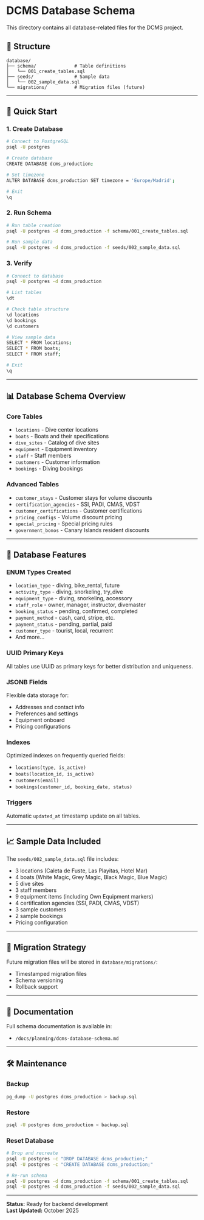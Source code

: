 # DCMS Database Schema

This directory contains all database-related files for the DCMS project.

## 📁 Structure

```
database/
├── schema/              # Table definitions
│   └── 001_create_tables.sql
├── seeds/               # Sample data
│   └── 002_sample_data.sql
└── migrations/          # Migration files (future)
```

---

## 🚀 Quick Start

### **1. Create Database**

```bash
# Connect to PostgreSQL
psql -U postgres

# Create database
CREATE DATABASE dcms_production;

# Set timezone
ALTER DATABASE dcms_production SET timezone = 'Europe/Madrid';

# Exit
\q
```

### **2. Run Schema**

```bash
# Run table creation
psql -U postgres -d dcms_production -f schema/001_create_tables.sql

# Run sample data
psql -U postgres -d dcms_production -f seeds/002_sample_data.sql
```

### **3. Verify**

```bash
# Connect to database
psql -U postgres -d dcms_production

# List tables
\dt

# Check table structure
\d locations
\d bookings
\d customers

# View sample data
SELECT * FROM locations;
SELECT * FROM boats;
SELECT * FROM staff;

# Exit
\q
```

---

## 📊 Database Schema Overview

### **Core Tables**
- `locations` - Dive center locations
- `boats` - Boats and their specifications
- `dive_sites` - Catalog of dive sites
- `equipment` - Equipment inventory
- `staff` - Staff members
- `customers` - Customer information
- `bookings` - Diving bookings

### **Advanced Tables**
- `customer_stays` - Customer stays for volume discounts
- `certification_agencies` - SSI, PADI, CMAS, VDST
- `customer_certifications` - Customer certifications
- `pricing_configs` - Volume discount pricing
- `special_pricing` - Special pricing rules
- `government_bonos` - Canary Islands resident discounts

---

## 🔧 Database Features

### **ENUM Types Created**
- `location_type` - diving, bike_rental, future
- `activity_type` - diving, snorkeling, try_dive
- `equipment_type` - diving, snorkeling, accessory
- `staff_role` - owner, manager, instructor, divemaster
- `booking_status` - pending, confirmed, completed
- `payment_method` - cash, card, stripe, etc.
- `payment_status` - pending, partial, paid
- `customer_type` - tourist, local, recurrent
- And more...

### **UUID Primary Keys**
All tables use UUID as primary keys for better distribution and uniqueness.

### **JSONB Fields**
Flexible data storage for:
- Addresses and contact info
- Preferences and settings
- Equipment onboard
- Pricing configurations

### **Indexes**
Optimized indexes on frequently queried fields:
- `locations(type, is_active)`
- `boats(location_id, is_active)`
- `customers(email)`
- `bookings(customer_id, booking_date, status)`

### **Triggers**
Automatic `updated_at` timestamp update on all tables.

---

## 📈 Sample Data Included

The `seeds/002_sample_data.sql` file includes:
- 3 locations (Caleta de Fuste, Las Playitas, Hotel Mar)
- 4 boats (White Magic, Grey Magic, Black Magic, Blue Magic)
- 5 dive sites
- 3 staff members
- 9 equipment items (including Own Equipment markers)
- 4 certification agencies (SSI, PADI, CMAS, VDST)
- 3 sample customers
- 2 sample bookings
- Pricing configuration

---

## 🔄 Migration Strategy

Future migration files will be stored in `database/migrations/`:
- Timestamped migration files
- Schema versioning
- Rollback support

---

## 📝 Documentation

Full schema documentation is available in:
- `/docs/planning/dcms-database-schema.md`

---

## 🛠️ Maintenance

### **Backup**
```bash
pg_dump -U postgres dcms_production > backup.sql
```

### **Restore**
```bash
psql -U postgres dcms_production < backup.sql
```

### **Reset Database**
```bash
# Drop and recreate
psql -U postgres -c "DROP DATABASE dcms_production;"
psql -U postgres -c "CREATE DATABASE dcms_production;"

# Re-run schema
psql -U postgres -d dcms_production -f schema/001_create_tables.sql
psql -U postgres -d dcms_production -f seeds/002_sample_data.sql
```

---

**Status:** Ready for backend development  
**Last Updated:** October 2025

